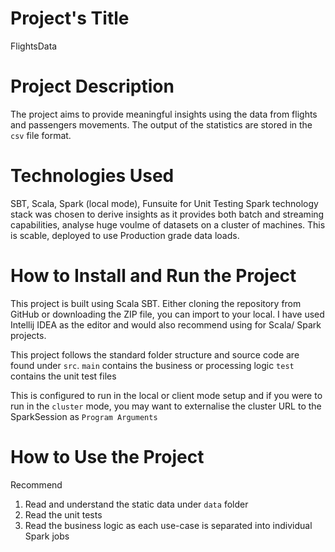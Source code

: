 # Project's Title 
FlightsData

# Project Description
The project aims to provide meaningful insights using the data from flights and passengers movements.
The output of the statistics are stored in the `csv` file format.

# Technologies Used
SBT, Scala, Spark (local mode), Funsuite for Unit Testing
Spark technology stack was chosen to derive insights as it provides both batch and streaming capabilities, analyse huge voulme of datasets on a cluster of machines. This is scable, deployed to use Production grade data loads.

# How to Install and Run the Project
This project is built using Scala SBT. Either cloning the repository from GitHub or downloading the ZIP file, you can import to your local.
I have used Intellij IDEA as the editor and would also recommend using for Scala/ Spark projects.

This project follows the standard folder structure and source code are found under `src`.
`main` contains the business or processing logic
`test` contains the unit test files

This is configured to run in the local or client mode setup and if you were to run in the `cluster` mode, you may want to externalise the cluster URL to the SparkSession as `Program Arguments`

# How to Use the Project
Recommend 
1. Read and understand the static data under `data` folder
2. Read the unit tests
3. Read the business logic as each use-case is separated into individual Spark jobs